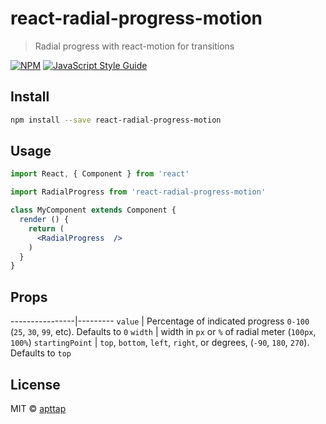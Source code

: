 # react-radial-progress-motion

> Radial progress with react-motion for transitions

[![NPM](https://img.shields.io/npm/v/react-radial-progress-motion.svg)](https://www.npmjs.com/package/react-radial-progress-motion) [![JavaScript Style Guide](https://img.shields.io/badge/code_style-standard-brightgreen.svg)](https://standardjs.com)

## Install

```bash
npm install --save react-radial-progress-motion
```

## Usage

```jsx
import React, { Component } from 'react'

import RadialProgress from 'react-radial-progress-motion'

class MyComponent extends Component {
  render () {
    return (
      <RadialProgress  />
    )
  }
}
```

## Props
<!-- const strokeWidth = this.props.strokeWidth || 10;
const trackWidth = this.props.trackWidth || strokeWidth;
const preIndWidth = this.props.preIndWidth || strokeWidth;
const radius = 50 - (strokeWidth/2);
const dashArray = (2 * Math.PI * radius);
const indColor = this.props.indColor || '#a83ae7';
const trackColor = this.props.trackColor || '#e3e3e3';
const preIndColor = this.props.preIndColor || '#efefef';
const endCaps = this.props.endCaps || 'round';
const value = this.props.value || 100;
const springParams =  this.props.spring || {stiffness: 170, damping: 26}; -->


----------------|---------
`value`         | Percentage of indicated progress `0-100` (`25`, `30`, `99`, etc). Defaults to `0`
`width`         | width in `px` or `%` of radial meter (`100px`, `100%`)
`startingPoint` | `top`, `bottom`, `left`, `right`, or degrees, (`-90`, `180`, `270`). Defaults to `top`

## License

MIT © [apttap](https://github.com/apttap)
